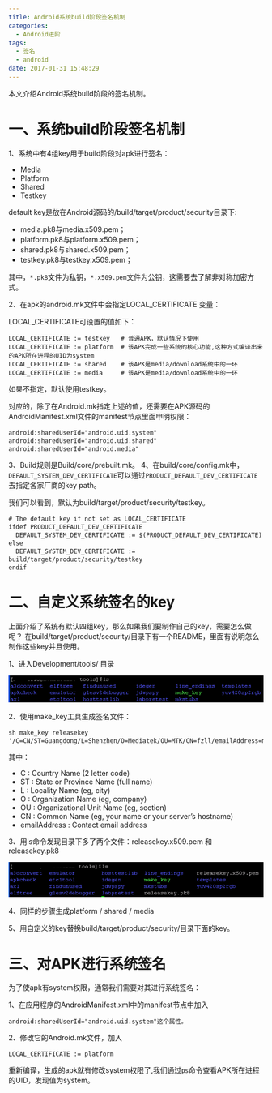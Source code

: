 ```yaml
---
title: Android系统build阶段签名机制
categories:
  - Android进阶
tags:
  - 签名
  - android
date: 2017-01-31 15:48:29
---
```


本文介绍Android系统build阶段的签名机制。

<!-- more -->

# 一、系统build阶段签名机制

1、系统中有4组key用于build阶段对apk进行签名：

- Media
- Platform
- Shared
- Testkey

default key是放在Android源码的/build/target/product/security目录下:
- media.pk8与media.x509.pem；
- platform.pk8与platform.x509.pem；
- shared.pk8与shared.x509.pem；
- testkey.pk8与testkey.x509.pem；

其中，`*.pk8`文件为私钥，`*.x509.pem`文件为公钥，这需要去了解非对称加密方式。

2、在apk的android.mk文件中会指定LOCAL_CERTIFICATE 变量：

LOCAL_CERTIFICATE可设置的值如下：   

``` 
LOCAL_CERTIFICATE := testkey   # 普通APK，默认情况下使用
LOCAL_CERTIFICATE := platform  # 该APK完成一些系统的核心功能,这种方式编译出来的APK所在进程的UID为system
LOCAL_CERTIFICATE := shared    # 该APK是media/download系统中的一环
LOCAL_CERTIFICATE := media     # 该APK是media/download系统中的一环
```

如果不指定，默认使用testkey。

对应的，除了在Android.mk指定上述的值，还需要在APK源码的AndroidManifest.xml文件的manifest节点里面申明权限：

```
android:sharedUserId="android.uid.system"
android:sharedUserId="android.uid.shared"
android:sharedUserId="android.media"
```

3、Build规则是Build/core/prebuilt.mk。
4、在build/core/config.mk中，`DEFAULT_SYSTEM_DEV_CERTIFICATE`可以通过`PRODUCT_DEFAULT_DEV_CERTIFICATE`去指定各家厂商的key path。

我们可以看到，默认为build/target/product/security/testkey。
```
# The default key if not set as LOCAL_CERTIFICATE
ifdef PRODUCT_DEFAULT_DEV_CERTIFICATE
  DEFAULT_SYSTEM_DEV_CERTIFICATE := $(PRODUCT_DEFAULT_DEV_CERTIFICATE)
else
  DEFAULT_SYSTEM_DEV_CERTIFICATE := build/target/product/security/testkey
endif
```

# 二、自定义系统签名的key

上面介绍了系统有默认四组key，那么如果我们要制作自己的key，需要怎么做呢？
在build/target/product/security/目录下有一个README，里面有说明怎么制作这些key并且使用。

1、进入Development/tools/ 目录 

![cd-dev-tool.png](/img/archives/cd-dev-tool.png)

2、使用make_key工具生成签名文件：

```
sh make_key releasekey  '/C=CN/ST=Guangdong/L=Shenzhen/O=Mediatek/OU=MTK/CN=fzll/emailAddress=maoao530@foxmail.com'
```

其中：
- C  : Country Name (2 letter code)
- ST : State or Province Name (full name)
- L  : Locality Name (eg, city)
- O  : Organization Name (eg, company)
- OU : Organizational Unit Name (eg, section)
- CN : Common Name (eg, your name or your server’s hostname)
- emailAddress : Contact email address

3、用ls命令发现目录下多了两个文件：releasekey.x509.pem 和 releasekey.pk8

![release-key.png](/img/archives/release-key.png)

4、同样的步骤生成platform / shared /  media 

5、用自定义的key替换build/target/product/security/目录下面的key。

# 三、对APK进行系统签名

为了使apk有system权限，通常我们需要对其进行系统签名：

1、在应用程序的AndroidManifest.xml中的manifest节点中加入

```
android:sharedUserId="android.uid.system"这个属性。
```

2、修改它的Android.mk文件，加入

```
LOCAL_CERTIFICATE := platform
```

重新编译，生成的apk就有修改system权限了,我们通过`ps`命令查看APK所在进程的UID，发现值为system。

